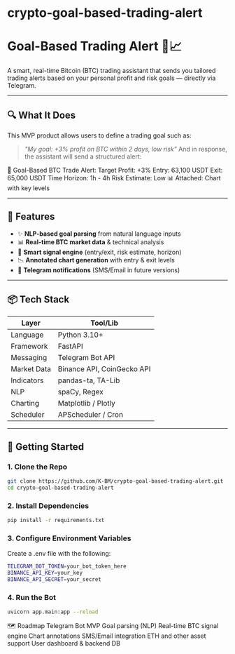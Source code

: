 # crypto-goal-based-trading-alert

# Goal-Based Trading Alert 🚀📈
A smart, real-time Bitcoin (BTC) trading assistant that sends you tailored trading alerts based on your personal profit and risk goals — directly via Telegram.

---

## 🔍 What It Does
This MVP product allows users to define a trading goal such as:
> _"My goal: +3% profit on BTC within 2 days, low risk"_
And in response, the assistant will send a structured alert:

🎯 Goal-Based BTC Trade Alert:
Target Profit: +3%
Entry: 63,100 USDT
Exit: 65,000 USDT
Time Horizon: 1h - 4h
Risk Estimate: Low 
📊 Attached: Chart with key levels


---

## 🧠 Features

- ✨ **NLP-based goal parsing** from natural language inputs  
- 📊 **Real-time BTC market data** & technical analysis  
- 🧮 **Smart signal engine** (entry/exit, risk estimate, horizon)  
- 📉 **Annotated chart generation** with entry & exit levels  
- 📲 **Telegram notifications** (SMS/Email in future versions)  

---

## 📦 Tech Stack

| Layer          | Tool/Lib                        |
|----------------|---------------------------------|
| Language       | Python 3.10+                    |
| Framework      | FastAPI                         |
| Messaging      | Telegram Bot API                |
| Market Data    | Binance API, CoinGecko API      |
| Indicators     | pandas-ta, TA-Lib               |
| NLP            | spaCy, Regex                    |
| Charting       | Matplotlib / Plotly             |
| Scheduler      | APScheduler / Cron              |

---

## 🚀 Getting Started

### 1. Clone the Repo
```bash
git clone https://github.com/K-BM/crypto-goal-based-trading-alert.git
cd crypto-goal-based-trading-alert
```
### 2. Install Dependencies
```bash
pip install -r requirements.txt
```
### 3. Configure Environment Variables
Create a .env file with the following:
```bash
TELEGRAM_BOT_TOKEN=your_bot_token_here
BINANCE_API_KEY=your_key
BINANCE_API_SECRET=your_secret
```
### 4. Run the Bot
```bash
uvicorn app.main:app --reload
```

🗺️ Roadmap
 Telegram Bot MVP
 Goal parsing (NLP)
 Real-time BTC signal engine
 Chart annotations
 SMS/Email integration
 ETH and other asset support
 User dashboard & backend DB